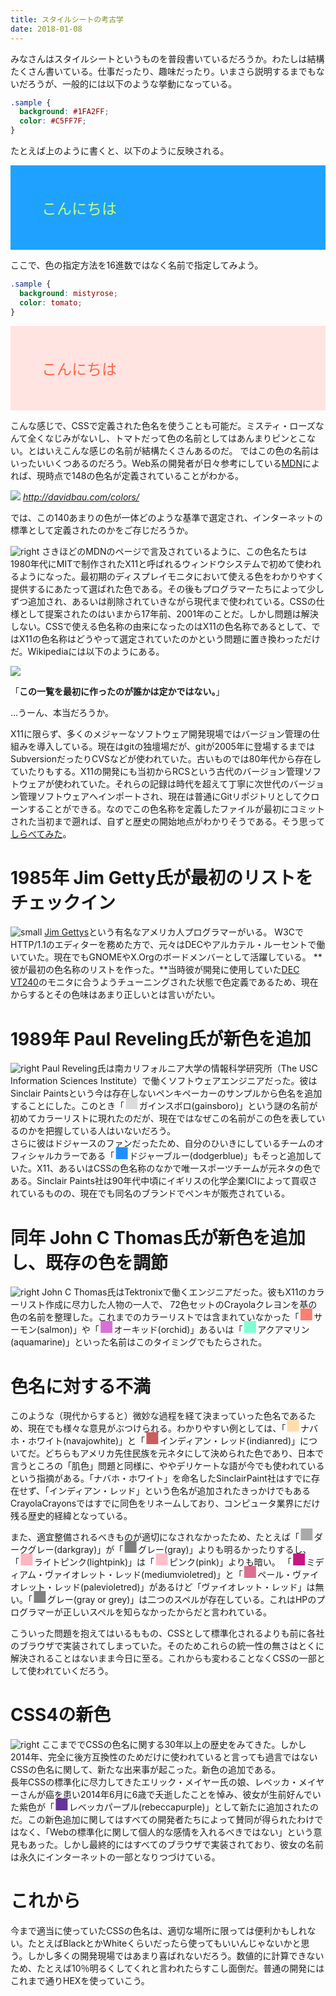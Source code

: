 ```yaml
---
title: スタイルシートの考古学
date: 2018-01-08
---
```


みなさんはスタイルシートというものを普段書いているだろうか。わたしは結構たくさん書いている。仕事だったり、趣味だったり。いまさら説明するまでもないだろうが、一般的には以下のような挙動になっている。

```css
.sample {
  background: #1FA2FF;
  color: #C5FF7F;
}
```
たとえば上のように書くと、以下のように反映される。

<div style="padding: 50px; font-size: 24px; background: #1FA2FF; color: #C5FF7F;">
こんにちは
</div>

ここで、色の指定方法を16進数ではなく名前で指定してみよう。

```css
.sample {
  background: mistyrose;
  color: tomato;
}
```

<div style="padding: 50px; font-size: 24px; background: mistyrose; color: tomato;">
こんにちは
</div>

こんな感じで、CSSで定義された色名を使うことも可能だ。ミスティ・ローズなんて全くなじみがないし、トマトだって色の名前としてはあんまりピンとこない。とはいえこんな感じの名前が結構たくさんあるのだ。
ではこの色の名前はいったいいくつあるのだろう。Web系の開発者が日々参考にしている[MDN](https://developer.mozilla.org/en-US/docs/Web/CSS/color_value)によれば、現時点で148の色名が定義されていることがわかる。

![](https://farm5.staticflickr.com/4594/25707962228_d9a1b2c2fd_h.jpg)
*<http://davidbau.com/colors/>*

では、この140あまりの色が一体どのような基準で選定され、インターネットの標準として定義されたのかをご存じだろうか。

![right](https://upload.wikimedia.org/wikipedia/commons/d/d4/X-Window-System.png)
さきほどのMDNのページで言及されているように、この色名たちは1980年代にMITで制作されたX11と呼ばれるウィンドウシステムで初めて使われるようになった。最初期のディスプレイモニタにおいて使える色をわかりやすく提供するにあたって選ばれた色である。その後もプログラマーたちによって少しずつ追加され、あるいは削除されていきながら現代まで使われている。CSSの仕様として提案されたのはいまから17年前、2001年のことだ。しかし問題は解決しない。CSSで使える色名称の由来になったのはX11の色名称であるとして、ではX11の色名称はどうやって選定されていたのかという問題に置き換わっただけだ。Wikipediaには以下のようにある。

![](https://farm5.staticflickr.com/4597/39549004962_acde225457_h.jpg)

「**この一覧を最初に作ったのが誰かは定かではない。**」

…うーん、本当だろうか。

X11に限らず、多くのメジャーなソフトウェア開発現場ではバージョン管理の仕組みを導入している。現在はgitの独壇場だが、gitが2005年に登場するまではSubversionだったりCVSなどが使われていた。古いものでは80年代から存在していたりもする。X11の開発にも当初からRCSという古代のバージョン管理ソフトウェアが使われていた。それらの記録は時代を超えて丁寧に次世代のバージョン管理ソフトウェアへインポートされ、現在は普通にGitリポジトリとしてクローンすることができる。なのでこの色名称を定義したファイルが最初にコミットされた当初まで遡れば、自ずと歴史の開始地点がわかりそうである。そう思って[しらべてみた](https://cgit.freedesktop.org/~alanc/xc-historical/log/xc/programs/rgb/rgb.txt)。


# 1985年 Jim Getty氏が最初のリストをチェックイン
![small](https://upload.wikimedia.org/wikipedia/commons/0/08/Jim_Gettys1.jpg)
[Jim Gettys](https://en.wikipedia.org/wiki/Jim_Gettys)という有名なアメリカ人プログラマーがいる。
W3CでHTTP/1.1のエディターを務めた方で、元々はDECやアルカテル・ルーセントで働いていた。現在でもGNOMEやX.Orgのボードメンバーとして活躍している。
**彼が最初の色名称のリストを作った。**当時彼が開発に使用していた[DEC VT240](https://terminals-wiki.org/wiki/index.php/DEC_VT240)のモニタに合うようチューニングされた状態で色定義であるため、現在からするとその色味はあまり正しいとは言いがたい。

# 1989年 Paul Reveling氏が新色を追加
![right](https://farm5.staticflickr.com/4735/27804245279_dba66062e3.jpg "写真はPaintTalk - http://www.painttalk.com/f2/sinclair-paint-24403/ から")
Paul Reveling氏は南カリフォルニア大学の情報科学研究所（The USC Information Sciences Institute）で働くソフトウェアエンジニアだった。彼はSinclair Paintsという今は存在しないペンキペーカーのサンプルから色名を追加することにした。このとき「<span style="line-height: 0; font-size: 26px; color: gainsboro">■</span>ガインスボロ(gainsboro)」という謎の名前が初めてカラーリストに現れたのだが、現在ではなぜこの名前がこの色を表しているのかを把握している人はいないだろう。<br>
さらに彼はドジャースのファンだったため、自分のひいきにしているチームのオフィシャルカラーである「<span style="line-height: 0; font-size: 26px; color: dodgerblue">■</span>ドジャーブルー(dodgerblue)」もそっと追加していた。X11、あるいはCSSの色名称のなかで唯一スポーツチームが元ネタの色である。Sinclair Paints社は90年代中頃にイギリスの化学企業ICIによって買収されているものの、現在でも同名のブランドでペンキが販売されている。<br>


# 同年 John C Thomas氏が新色を追加し、既存の色を調節
![right](https://farm5.staticflickr.com/4620/38690999095_3549cc384f_b.jpg)
John C Thomas氏はTektronixで働くエンジニアだった。彼もX11のカラーリスト作成に尽力した人物の一人で、
72色セットのCrayolaクレヨンを基の色の名前を整理した。これまでのカラーリストでは含まれていなかった「<span style="line-height: 0; font-size: 26px; color: salmon">■</span>サーモン(salmon)」や「<span style="line-height: 0; font-size: 26px; color: orchid">■</span>オーキッド(orchid)」あるいは「<span style="line-height: 0; font-size: 26px; color: aquamarine">■</span>アクアマリン(aquamarine)」といった名前はこのタイミングでもたらされた。


# 色名に対する不満
このような（現代からすると）微妙な過程を経て決まっていった色名であるため、現在でも様々な意見がぶつけられる。わかりやすい例としては、「<span style="line-height: 0; font-size: 26px; color: navajowhite">■</span>ナバホ・ホワイト(navajowhite)」と「<span style="line-height: 0; font-size: 26px; color: indianred">■</span>インディアン・レッド(indianred)」についてだ。どちらもアメリカ先住民族を元ネタにして決められた色であり、日本で言うところの「肌色」問題と同様に、ややデリケートな語が今でも使われているという指摘がある。「ナバホ・ホワイト」を命名したSinclairPaint社はすでに存在せず、「インディアン・レッド」という色名が追加されたきっかけでもあるCrayolaCrayonsではすでに同色をリネームしており、コンピュータ業界にだけ残る歴史的経緯となっている。

また、適宜整備されるべきものが適切になされなかったため、たとえば「<span style="line-height: 0; font-size: 26px; color: darkgray">■</span>ダークグレー(darkgray)」が「<span style="line-height: 0; font-size: 26px; color: gray">■</span>グレー(gray)」よりも明るかったりするし、「<span style="line-height: 0; font-size: 26px; color: lightpink">■</span>ライトピンク(lightpink)」は「<span style="line-height: 0; font-size: 26px; color: pink">■</span>ピンク(pink)」よりも暗い。
「<span style="line-height: 0; font-size: 26px; color: mediumvioletred">■</span>ミディアム・ヴァイオレット・レッド(mediumvioletred)」と「<span style="line-height: 0; font-size: 26px; color: palevioletred">■</span>ペール・ヴァイオレット・レッド(palevioletred)」があるけど「ヴァイオレット・レッド」は無い。「<span style="line-height: 0; font-size: 26px; color: grey">■</span>グレー(gray or grey)」は二つのスペルが存在している。これはHPのプログラマーが正しいスペルを知らなかったからだと言われている。

こういった問題を抱えてはいるももの、CSSとして標準化されるよりも前に各社のブラウザで実装されてしまっていた。そのためこれらの統一性の無さはとくに解決されることはないまま今日に至る。これからも変わることなくCSSの一部として使われていくだろう。


# CSS4の新色
![right](https://farm5.staticflickr.com/4590/25710144778_3d9e42eda3_b.jpg)
ここまででCSSの色名に関する30年以上の歴史をみてきた。しかし2014年、完全に後方互換性のためだけに使われていると言っても過言ではないCSSの色名に関して、新たな出来事が起こった。新色の追加である。<br>
長年CSSの標準化に尽力してきたエリック・メイヤー氏の娘、レベッカ・メイヤーさんが癌を患い2014年6月に6歳で夭逝したことを悼み、彼女が生前好んでいた紫色が「<span style="line-height: 0; font-size: 26px; color: rebeccapurple">■</span>レベッカパープル(rebeccapurple)」として新たに追加されたのだ。この新色追加に関してはすべての開発者たちによって賛同が得られたわけではなく、「Webの標準化に関して個人的な感情を入れるべきではない」という意見もあった。しかし最終的にはすべてのブラウザで実装されており、彼女の名前は永久にインターネットの一部となりつづけている。


# これから
今まで適当に使っていたCSSの色名は、適切な場所に限っては便利かもしれない。たとえばBlackとかWhiteくらいだったら使ってもいいんじゃないかと思う。しかし多くの開発現場ではあまり喜ばれないだろう。数値的に計算できないため、たとえば10％明るくしてくれと言われたらすこし面倒だ。普通の開発にはこれまで通りHEXを使っていこう。
